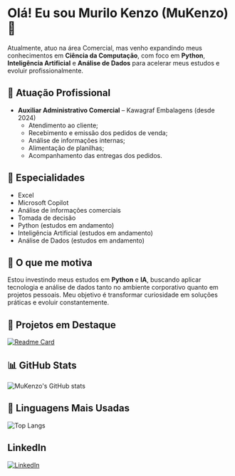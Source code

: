 # Olá! Eu sou Murilo Kenzo (MuKenzo) 👋

Atualmente, atuo na área Comercial, mas venho expandindo meus conhecimentos em **Ciência da Computação**, com foco em **Python**, **Inteligência Artificial** e **Análise de Dados** para acelerar meus estudos e evoluir profissionalmente.

## 🏢 Atuação Profissional

- **Auxiliar Administrativo Comercial** – Kawagraf Embalagens (desde 2024)  
    - Atendimento ao cliente;
    - Recebimento e emissão dos pedidos de venda;
    - Análise de informações internas;
    - Alimentação de planilhas;
    - Acompanhamento das entregas dos pedidos.

## 📱 Especialidades

- Excel
- Microsoft Copilot  
- Análise de informações comerciais  
- Tomada de decisão
- Python (estudos em andamento)
- Inteligência Artificial (estudos em andamento)
- Análise de Dados (estudos em andamento)

## 🚀 O que me motiva

Estou investindo meus estudos em **Python** e **IA**, buscando aplicar tecnologia e análise de dados tanto no ambiente corporativo quanto em projetos pessoais. Meu objetivo é transformar curiosidade em soluções práticas e evoluir constantemente.

## 📌 Projetos em Destaque

[![Readme Card](https://github-readme-stats.vercel.app/api/pin/?username=MuKenzo&repo=miniprojetos&theme=dark)](https://github.com/MuKenzo/miniprojetos)

## 📊 GitHub Stats

![MuKenzo's GitHub stats](https://github-readme-stats.vercel.app/api?username=MuKenzo&show_icons=true&theme=dark)

## 🧠 Linguagens Mais Usadas

![Top Langs](https://github-readme-stats.vercel.app/api/top-langs/?username=MuKenzo&layout=compact&theme=dark)

## LinkedIn

[![LinkedIn](https://img.shields.io/badge/-Murilo%20Kenzo-blue?style=for-the-badge&logo=linkedin&logoColor=white)](https://www.linkedin.com/in/murilokenzo)
